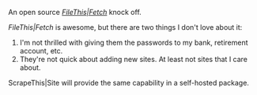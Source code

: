 An open source _[FileThis|Fetch](https://filethis.com/fetch/)_ knock off.     

_FileThis|Fetch_ is awesome, but there are two things I don't love about it:
1. I'm not thrilled with giving them the passwords to my bank, retirement account, etc.
1. They're not quick about adding new sites.  At least not sites that I care about.

ScrapeThis|Site will provide the same capability in a self-hosted package.

